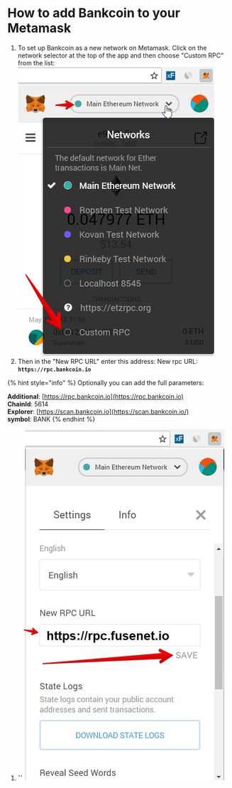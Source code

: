 # How to add Bankcoin to your Metamask

1. To set up Bankcoin as a new network on Metamask. Click on the network selector at the top of the app and then choose "Custom RPC" from the list:   ![](.gitbook/assets/etz1%20%281%29.png)  
2. Then in the "New RPC URL" enter this address: New rpc URL: **`https://rpc.bankcoin.io`**

{% hint style="info" %}
Optionally you can add the full parameters:

**Additional**: [https://rpc.bankcoin.io](https://rpc.bankcoin.io)  
**ChainId**: 5614  
**Explorer**: [https://scan.bankcoin.io](https://scan.bankcoin.io/)  
**symbol**: BANK
{% endhint %}

1. **\`\`**![](.gitbook/assets/ez2.png)

